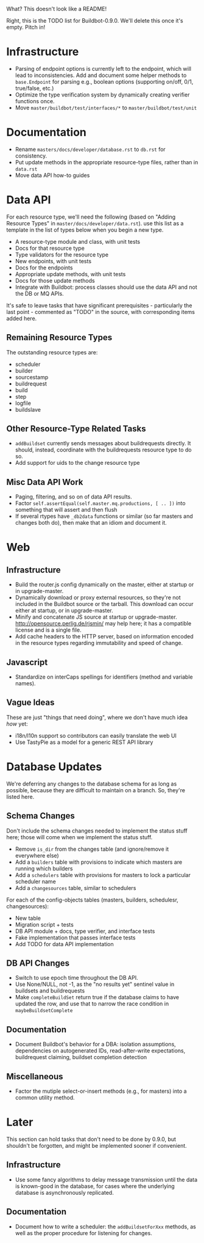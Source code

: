 What?  This doesn't look like a README!

Right, this is the TODO list for Buildbot-0.9.0.  We'll delete this once it's empty.  Pitch in!

# Infrastructure #

* Parsing of endpoint options is currently left to the endpoint, which will lead to inconsistencies.
  Add and document some helper methods to ``base.Endpoint`` for parsing e.g., boolean options (supporting on/off, 0/1, true/false, etc.)
* Optimize the type verification system by dynamically creating verifier functions once.
* Move `master/buildbot/test/interfaces/*` to `master/buildbot/test/unit`

# Documentation #

* Rename ``masters/docs/developer/database.rst`` to ``db.rst`` for consistency.
* Put update methods in the appropriate resource-type files, rather than in ``data.rst``
* Move data API how-to guides

# Data API #

For each resource type, we'll need the following (based on "Adding Resource Types" in ``master/docs/developer/data.rst``).  use this list as a template in the list of types below when you begin a new type.

* A resource-type module and class, with unit tests
* Docs for that resource type
* Type validators for the resource type
* New endpoints, with unit tests
* Docs for the endpoints
* Appropriate update methods, with unit tests
* Docs for those update methods
* Integrate with Buildbot: process classes should use the data API and not the DB or MQ APIs.

It's safe to leave tasks that have significant prerequisites - particularly the last point - commented as "TODO" in the source, with corresponding items added here.

## Remaining Resource Types ##

The outstanding resource types are:

* scheduler
* builder
* sourcestamp
* buildrequest
* build
* step
* logfile
* buildslave

## Other Resource-Type Related Tasks ##

* ``addBuildset`` currently sends messages about buildrequests directly.
  It should, instead, coordinate with the buildrequests resource type to do so.
* Add support for uids to the change resource type

## Misc Data API Work ##

* Paging, filtering, and so on of data API results.
* Factor ``self.assertEqual(self.master.mq.productions, [ .. ])`` into something that will assert and then flush
* If several rtypes have `_db2data` functions or similar (so far masters and changes both do), then make that an idiom and document it.

# Web #

## Infrastructure ##

* Build the router.js config dynamically on the master, either at startup or in upgrade-master.
* Dynamically download or proxy external resources, so they're not included in the Buildbot source or the tarball.
  This download can occur either at startup, or in upgrade-master.
* Minify and concatenate JS source at startup or upgrade-master.
  http://opensource.perlig.de/rjsmin/ may help here; it has a compatible license and is a single file.
* Add cache headers to the HTTP server, based on information encoded in the resource types regarding immutability and speed of change.

## Javascript ##

* Standardize on interCaps spellings for identifiers (method and variable names).

## Vague Ideas ##

These are just "things that need doing", where we don't have much idea *how* yet:

* i18n/l10n support so contributors can easily translate the web UI
* Use TastyPie as a model for a generic REST API library

# Database Updates #

We're deferring any changes to the database schema for as long as possible, because they are difficult to maintain on a branch.
So, they're listed here.

## Schema Changes ##

Don't include the schema changes needed to implement the status stuff here; those will come when we implement the status stuff.

* Remove ``is_dir`` from the changes table (and ignore/remove it everywhere else)
* Add a ``builders`` table with provisions to indicate which masters are running which builders
* Add a ``schedulers`` table with provisions for masters to lock a particular scheduler name
* Add a ``changesources`` table, similar to schedulers

For each of the config-objects tables (masters, builders, schedulesr, changesources):

 * New table
 * Migration script + tests
 * DB API module + docs, type verifier, and interface tests
 * Fake implementation that passes interface tests 
 * Add TODO for data API implementation

## DB API Changes ##

* Switch to use epoch time throughout the DB API.
* Use None/NULL, not -1, as the "no results yet" sentinel value in buildsets and buildrequests
* Make `completeBuildSet` return true if the database claims to have updated the row, and use that to narrow the race condition in `maybeBuildsetComplete`

## Documentation ##

* Document Buildbot's behavior for a DBA: isolation assumptions, dependencies on autogenerated IDs, read-after-write expectations, buildrequest claiming, buildset completion detection

## Miscellaneous ##

* Factor the mutiple select-or-insert methods (e.g., for masters) into a common utility method.

# Later #

This section can hold tasks that don't need to be done by 0.9.0, but shouldn't be forgotten, and might be implemented sooner if convenient.

## Infrastructure ##

* Use some fancy algorithms to delay message transmission until the data is known-good in the database, for cases where the underlying database is asynchronously replicated.

## Documentation ##

* Document how to write a scheduler: the ``addBuildsetForXxx`` methods, as well as the proper procedure for listening for changes.
